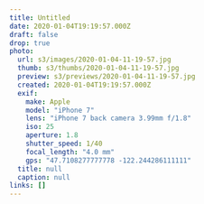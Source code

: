 ```yaml
---
title: Untitled
date: 2020-01-04T19:19:57.000Z
draft: false
drop: true
photo:
  url: s3/images/2020-01-04-11-19-57.jpg
  thumb: s3/thumbs/2020-01-04-11-19-57.jpg
  preview: s3/previews/2020-01-04-11-19-57.jpg
  created: 2020-01-04T19:19:57.000Z
  exif:
    make: Apple
    model: "iPhone 7"
    lens: "iPhone 7 back camera 3.99mm f/1.8"
    iso: 25
    aperture: 1.8
    shutter_speed: 1/40
    focal_length: "4.0 mm"
    gps: "47.7108277777778 -122.244286111111"
  title: null
  caption: null
links: []
---
```


